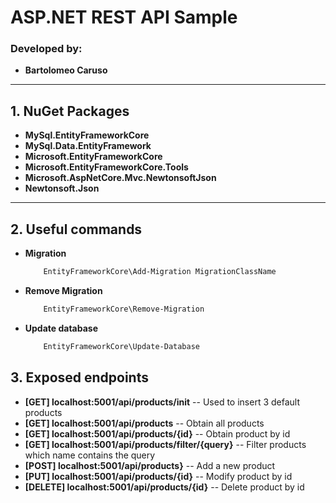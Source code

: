 ﻿# ASP.NET REST API Sample
### Developed by:
- **Bartolomeo Caruso**

---

## 1. NuGet Packages
- **MySql.EntityFrameworkCore** 
- **MySql.Data.EntityFramework**
- **Microsoft.EntityFrameworkCore**
- **Microsoft.EntityFrameworkCore.Tools**
- **Microsoft.AspNetCore.Mvc.NewtonsoftJson**
- **Newtonsoft.Json**

---

## 2. Useful commands
- **Migration**
    ```bash
        EntityFrameworkCore\Add-Migration MigrationClassName
    ```
- **Remove Migration**
    ```bash
        EntityFrameworkCore\Remove-Migration
    ```
- **Update database**
    ```bash
        EntityFrameworkCore\Update-Database
    ```

## 3. Exposed endpoints
- **[GET] localhost:5001/api/products/init** -- Used to insert 3 default products
- **[GET] localhost:5001/api/products** -- Obtain all products
- **[GET] localhost:5001/api/products/{id}** -- Obtain product by id
- **[GET] localhost:5001/api/products/filter/{query}** -- Filter products which name contains the query
- **[POST] localhost:5001/api/products}** -- Add a new product
- **[PUT] localhost:5001/api/products/{id}** -- Modify product by id
- **[DELETE] localhost:5001/api/products/{id}** -- Delete product by id
